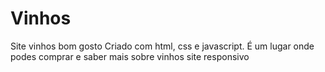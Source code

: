 # Vinhos
Site vinhos bom gosto
Criado com html, css e javascript. 
É um lugar onde podes comprar e saber mais sobre vinhos
site responsivo
